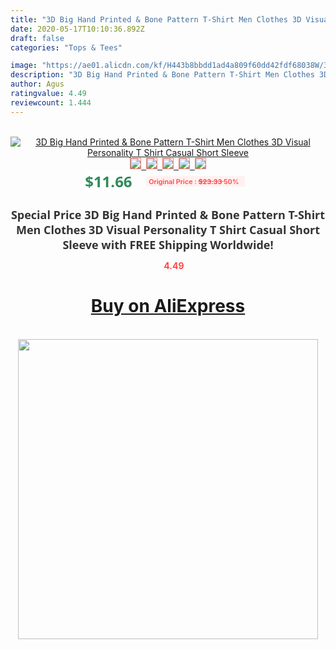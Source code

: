 ```yaml
---
title: "3D Big Hand Printed & Bone Pattern T-Shirt Men Clothes 3D Visual  Personality T Shirt Casual Short Sleeve"
date: 2020-05-17T10:10:36.892Z
draft: false
categories: "Tops & Tees"

image: "https://ae01.alicdn.com/kf/H443b8bbdd1ad4a809f60dd42fdf68038W/3D-Big-Hand-Printed-Bone-Pattern-T-Shirt-Men-Clothes-3D-Visual-Personality-T-Shirt-Casual.jpg"
description: "3D Big Hand Printed & Bone Pattern T-Shirt Men Clothes 3D Visual  Personality T Shirt Casual Short Sleeve"
author: Agus
ratingvalue: 4.49
reviewcount: 1.444
---
```

<br>
<div style="text-align: center;">
<a href="https://s.click.aliexpress.com/e/_9jSuIh" target="_blank" rel="nofollow noopener noreferrer"><img alt="3D Big Hand Printed & Bone Pattern T-Shirt Men Clothes 3D Visual  Personality T Shirt Casual Short Sleeve" class="magnifier-image" src="https://ae01.alicdn.com/kf/H443b8bbdd1ad4a809f60dd42fdf68038W/3D-Big-Hand-Printed-Bone-Pattern-T-Shirt-Men-Clothes-3D-Visual-Personality-T-Shirt-Casual.jpg_640x640.jpg">
<br>
<img style="border:1px solid salmon" src="https://ae01.alicdn.com/kf/H443b8bbdd1ad4a809f60dd42fdf68038W/3D-Big-Hand-Printed-Bone-Pattern-T-Shirt-Men-Clothes-3D-Visual-Personality-T-Shirt-Casual.jpg_120x120.jpg">&nbsp;&nbsp;<img style="border:1px solid salmon" src="https://ae01.alicdn.com/kf/H36526def73414b54bc876c9112d9747dE/3D-Big-Hand-Printed-Bone-Pattern-T-Shirt-Men-Clothes-3D-Visual-Personality-T-Shirt-Casual.jpg_120x120.jpg">&nbsp;&nbsp;<img style="border:1px solid salmon" src="https://ae01.alicdn.com/kf/H0fc2fce5ac1c478ba2fcef78b758b778z/3D-Big-Hand-Printed-Bone-Pattern-T-Shirt-Men-Clothes-3D-Visual-Personality-T-Shirt-Casual.jpg_120x120.jpg">&nbsp;&nbsp;<img style="border:1px solid salmon" src="https://ae01.alicdn.com/kf/Ha6441b93ff8e4a87b0811711a90aa6caT/3D-Big-Hand-Printed-Bone-Pattern-T-Shirt-Men-Clothes-3D-Visual-Personality-T-Shirt-Casual.jpg_120x120.jpg">&nbsp;&nbsp;<img style="border:1px solid salmon" src="https://ae01.alicdn.com/kf/H0efdc3e733714175bf60002b3d2a4f8fR/3D-Big-Hand-Printed-Bone-Pattern-T-Shirt-Men-Clothes-3D-Visual-Personality-T-Shirt-Casual.jpg_120x120.jpg"></a></div><br0>
<div style="text-align: center;"><span style="background-color: white; border: 0px; box-sizing: border-box; color: seagreen; display: inline-block; font-family: &quot;open sans&quot; , &quot;arial&quot; , &quot;helvetica&quot; , sans-serif , &quot;heiti&quot;; font-size: 24px; font-stretch: inherit; font-weight: 700; line-height: inherit; margin: 0px 10px 0px 0px; padding: 0px; vertical-align: middle;">$11.66 </span>
<span style="background: rgb(255 , 241 , 241); border-radius: 3px; border: 0px; box-sizing: border-box; color: #ff4747; display: inline-block; font-family: inherit; font-size: 12px; font-stretch: inherit; font-style: inherit; font-variant: inherit; font-weight: 600; line-height: inherit; margin: 0px; padding: 2px 5px; transform: scale(0.9); vertical-align: middle;">Original Price : <b style="text-decoration: line-through;">$23.33 </b> 50%&nbsp;&nbsp;</span></div>
<h1 style="color: #333333; display: inline-block; font-family: &quot;open sans&quot; , &quot;arial&quot; , &quot;helvetica&quot; , sans-serif , &quot;heiti&quot;; font-size: 18px; font-stretch: inherit; font-weight: 700; text-align: center;">Special Price 3D Big Hand Printed & Bone Pattern T-Shirt Men Clothes 3D Visual  Personality T Shirt Casual Short Sleeve with FREE Shipping Worldwide!</h1>
<div style="color: #ff4747; text-align: center;">
<img src="https://4.bp.blogspot.com/-M0ZcTcb-5uY/XleCXlxnR4I/AAAAAAAAAEc/OrjgMkXV1oMQFaCRZj5HQwOCBcu3w1FegCPcBGAYYCw/s1600/star.png" style="height: 15px;">&nbsp;<b>4.49</b></div>
<div class="button_cont" align="center"><a class="buynow_a" href="https://s.click.aliexpress.com/e/_9jSuIh" target="_blank" rel="nofollow noopener noreferrer"><H1>Buy on AliExpress</H1></a></div><br>
<div class="separator" style="clear: both; text-align: center;">
<img src="https://lh3.googleusercontent.com/-pTy5HemUv9M/XlePHvY0dAI/AAAAAAAAAE4/0nX5iRUoIWY8eMW9Dpxeirr157OZliDIgCLcBGAsYHQ/s1600/badge.gif" width="480">
</div>
